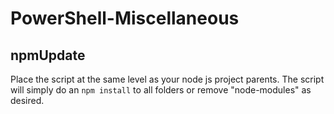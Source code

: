 # PowerShell-Miscellaneous

## npmUpdate
Place the script at the same level as your node js project parents.
The script will simply do an `npm install` to all folders or remove "node-modules" as desired.
